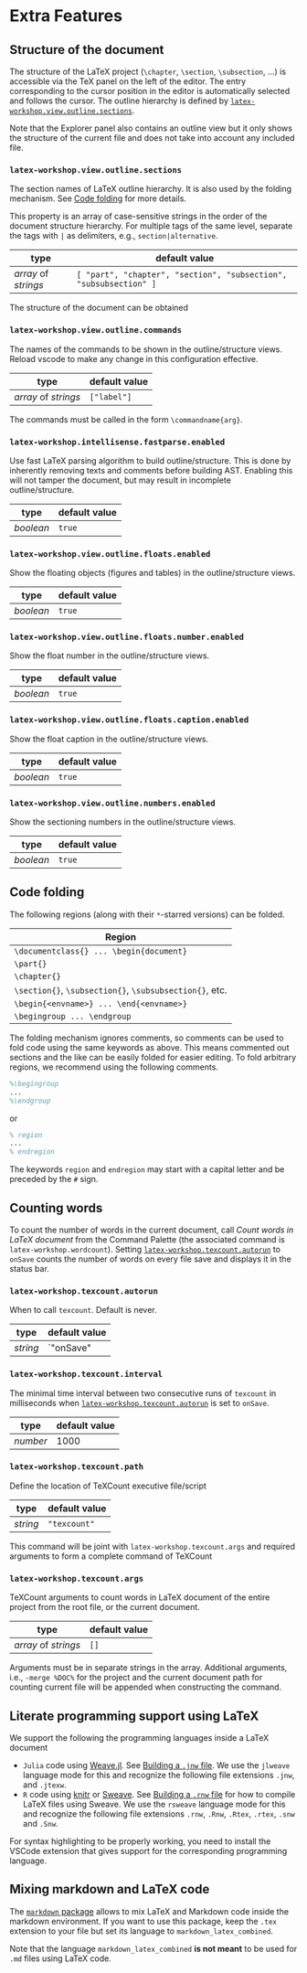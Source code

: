 # Extra Features

## Structure of the document

The structure of the LaTeX project (`\chapter`, `\section`, `\subsection`, ...) is accessible via the TeX panel on the left of the editor. The entry corresponding to the cursor position in the editor is automatically selected and follows the cursor. The outline hierarchy is defined by [`latex-workshop.view.outline.sections`](#latex-workshopviewoutlinesections).

Note that the Explorer panel also contains an outline view but it only shows the structure of the current file and does not take into account any included file.

### `latex-workshop.view.outline.sections`

The section names of LaTeX outline hierarchy. It is also used by the folding mechanism. See [Code folding](Environments#code-folding) for more details.

This property is an array of case-sensitive strings in the order of the document structure hierarchy. For multiple tags of the same level, separate the tags with `|` as delimiters, e.g., `section|alternative`.

|         type         |                           default value                           |
| -------------------- | ----------------------------------------------------------------- |
| _array_ of _strings_ | `[ "part", "chapter", "section", "subsection", "subsubsection" ]` |

The structure of the document can be obtained

### `latex-workshop.view.outline.commands`

The names of the commands to be shown in the outline/structure views. Reload vscode to make any change in this configuration effective.

| type                  | default value      |
|-----------------------|--------------------|
| _array_ of _strings_  | `["label"]`        |

The commands must be called in the form `\commandname{arg}`.

### `latex-workshop.intellisense.fastparse.enabled`

Use fast LaTeX parsing algorithm to build outline/structure. This is done by inherently removing texts and comments before building AST. Enabling this will not tamper the document, but may result in incomplete outline/structure.

| type      | default value |
|-----------|---------------|
| _boolean_ | `true`        |

### `latex-workshop.view.outline.floats.enabled`

Show the floating objects (figures and tables) in the outline/structure views.

| type      | default value |
|-----------|---------------|
| _boolean_ | `true`        |

### `latex-workshop.view.outline.floats.number.enabled`

Show the float number in the outline/structure views.

| type      | default value |
|-----------|---------------|
| _boolean_ | `true`        |

### `latex-workshop.view.outline.floats.caption.enabled`

Show the float caption in the outline/structure views.

| type      | default value |
|-----------|---------------|
| _boolean_ | `true`        |

### `latex-workshop.view.outline.numbers.enabled`

Show the sectioning numbers in the outline/structure views.

| type      | default value |
|-----------|---------------|
| _boolean_ | `true`        |

## Code folding

The following regions (along with their `*`-starred versions) can be folded.

|                          Region                         |
| ------------------------------------------------------- |
|         `\documentclass{} ... \begin{document}`         |
|                        `\part{}`                        |
|                       `\chapter{}`                      |
| `\section{}`, `\subsection{}`, `\subsubsection{}`, etc. |
|           `\begin{<envname>} ... \end{<envname>}`       |
|                 `\begingroup ... \endgroup`             |

The folding mechanism ignores comments, so comments can be used to fold code using the same keywords as above. This means commented out sections and the like can be easily folded for easier editing. To fold arbitrary regions, we recommend using the following comments.

```latex
%\begingroup
...
%\endgroup
```

or

```latex
% region
...
% endregion
```

The keywords `region` and `endregion` may start with a capital letter and be preceded by the `#` sign.

## Counting words

To count the number of words in the current document, call _Count words in LaTeX document_ from the Command Palette (the associated command is `latex-workshop.wordcount`). Setting [`latex-workshop.texcount.autorun`](#latex-workshop.texcount.autorun) to `onSave` counts the number of words on every file save and displays it in the status bar.

### `latex-workshop.texcount.autorun`

When to call `texcount`. Default is never.

| type     | default value         |
|----------|-----------------------|
| _string_ | `"onSave" | "never"`  |

### `latex-workshop.texcount.interval`

The minimal time interval between two consecutive runs of `texcount` in milliseconds when [`latex-workshop.texcount.autorun`](#latex-workshop.texcount.autorun) is set to `onSave`.

| type     | default value |
|----------|---------------|
| _number_ | 1000          |

### `latex-workshop.texcount.path`

Define the location of TeXCount executive file/script

| type     | default value |
|----------|---------------|
| _string_ | `"texcount"`  |

This command will be joint with `latex-workshop.texcount.args` and required arguments to form a complete command of TeXCount

### `latex-workshop.texcount.args`

TeXCount arguments to count words in LaTeX document of the entire project from the root file, or the current document.

| type                 | default value |
|----------------------|---------------|
| _array_ of _strings_ | `[]`          |

Arguments must be in separate strings in the array. Additional arguments, i.e., `-merge %DOC%` for the project and the current document path for counting current file will be appended when constructing the command.

## Literate programming support using LaTeX

We support the following the programming languages inside a LaTeX document

- `Julia` code using [Weave.jl](https://github.com/JunoLab/Weave.jl). See [Building a `.jnw` file](Compile#Building-a-jnw-file). We use the `jlweave` language mode for this and recognize the following file extensions   `.jnw`, and `.jtexw`.
- `R` code using [knitr](https://yihui.org/knitr/) or [Sweave](https://stat.ethz.ch/R-manual/R-devel/library/utils/doc/Sweave.pdf). See [Building a `.rnw` file](Compile#Building-a-rnw-file) for how to compile LaTeX files using Sweave. We use the `rsweave` language mode for this and recognize the following file extensions   `.rnw`, `.Rnw`, `.Rtex`, `.rtex`, `.snw` and `.Snw`.

For syntax highlighting to be properly working, you need to install the VSCode extension that gives support for the corresponding programming language.

## Mixing markdown and LaTeX code

The [`markdown` package](https://texlive.mycozy.space/macros/generic/markdown/markdown.html) allows to mix LaTeX and Markdown code inside the markdown environment. If you want to use this package, keep the `.tex` extension to your file but set its language to `markdown_latex_combined`.

Note that the language `markdown_latex_combined` **is not meant** to be used for `.md` files using LaTeX code.
